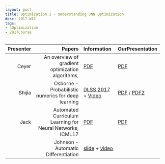 ```yaml
---
layout: post
title: Optimization I - Understanding DNN Optimization
desc: 2017-W11
tags:
- 4Optimization
- 2017Course
---
```



| Presenter | Papers | Information| OurPresentation |
| -----: | ----------: | :----- | :----- |
| Ceyer | An overview of gradient optimization algorithms,  | [PDF](https://arxiv.org/abs/1609.04747) | [PDF]({{site.baseurl}}/talks/20171031-Ceyer.pdf) |
| Shijia | Osborne - Probabilistic numerics for deep learning | [DLSS 2017](https://drive.google.com/file/d/0B2A1tnmq5zQdWHBYOFctNi1KdVU/view) + [Video](http://videolectures.net/deeplearning2017_osborne_probabilistic_numerics/) | [PDF]({{site.baseurl}}/talks/20171031-Shijia.pdf) / [PDF2]({{site.baseurl}}/talks/20171130-Shijia.pdf) |
| Jack | Automated Curriculum Learning for Neural Networks, ICML17 | [PDF](https://arxiv.org/abs/1704.03003) | [PDF]({{site.baseurl}}/talks/20171031-Jack.pdf) |
|  |  Johnson - Automatic Differentiation | [slide](https://drive.google.com/file/d/0B6NHiPcsmak1ckYxR2hmRGdzdFk/view) + [video](http://videolectures.net/deeplearning2017_johnson_automatic_differentiation/) |
